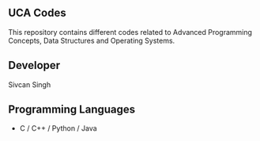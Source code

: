 ## UCA Codes
This repository contains different codes related to Advanced Programming Concepts, Data Structures and Operating Systems.

## Developer 
Sivcan Singh 

## Programming Languages 
- C / C++ / Python / Java

